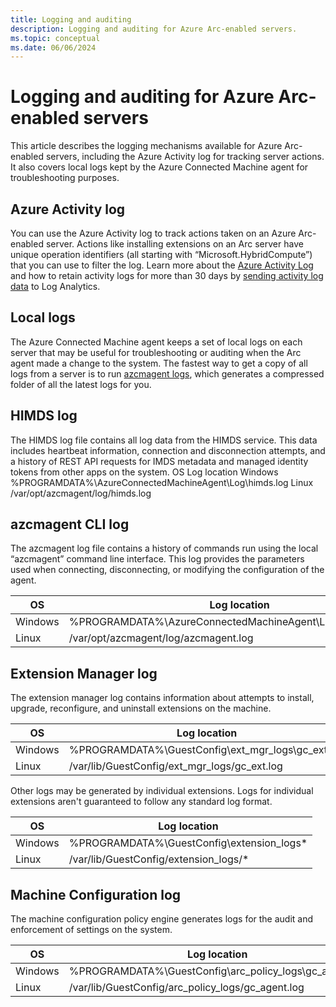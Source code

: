 ```yaml
---
title: Logging and auditing
description: Logging and auditing for Azure Arc-enabled servers.
ms.topic: conceptual
ms.date: 06/06/2024
---
```


# Logging and auditing for Azure Arc-enabled servers

This article describes the logging mechanisms available for Azure Arc-enabled servers, including the Azure Activity log for tracking server actions. It also covers local logs kept by the Azure Connected Machine agent for troubleshooting purposes.

## Azure Activity log

You can use the Azure Activity log to track actions taken on an Azure Arc-enabled server. Actions like installing extensions on an Arc server have unique operation identifiers (all starting with “Microsoft.HybridCompute”) that you can use to filter the log. Learn more about the [Azure Activity Log](/azure/azure-monitor/essentials/activity-log-insights) and how to retain activity logs for more than 30 days by [sending activity log data](/azure/azure-monitor/essentials/activity-log?tabs=powershell) to Log Analytics. 

## Local logs

The Azure Connected Machine agent keeps a set of local logs on each server that may be useful for troubleshooting or auditing when the Arc agent made a change to the system. The fastest way to get a copy of all logs from a server is to run [azcmagent logs](/azure/azure-arc/servers/azcmagent-logs), which generates a compressed folder of all the latest logs for you.

## HIMDS log

The HIMDS log file contains all log data from the HIMDS service. This data includes heartbeat information, connection and disconnection attempts, and a history of REST API requests for IMDS metadata and managed identity tokens from other apps on the system.
OS	Log location
Windows	%PROGRAMDATA%\AzureConnectedMachineAgent\Log\himds.log
Linux	/var/opt/azcmagent/log/himds.log

## azcmagent CLI log

The azcmagent log file contains a history of commands run using the local “azcmagent” command line interface. This log provides the parameters used when connecting, disconnecting, or modifying the configuration of the agent.

|OS  |Log location  |
|---------|---------|
|Windows |%PROGRAMDATA%\AzureConnectedMachineAgent\Log\azcmagent.log |
|Linux |/var/opt/azcmagent/log/azcmagent.log |

## Extension Manager log

The extension manager log contains information about attempts to install, upgrade, reconfigure, and uninstall extensions on the machine.

|OS  |Log location  |
|---------|---------|
|Windows |%PROGRAMDATA%\GuestConfig\ext_mgr_logs\gc_ext.log |
|Linux |/var/lib/GuestConfig/ext_mgr_logs/gc_ext.log |

Other logs may be generated by individual extensions. Logs for individual extensions aren't guaranteed to follow any standard log format.

|OS  |Log location  |
|---------|---------|
|Windows |%PROGRAMDATA%\GuestConfig\extension_logs\* |
|Linux |/var/lib/GuestConfig/extension_logs/* |

## Machine Configuration log

The machine configuration policy engine generates logs for the audit and enforcement of settings on the system.

|OS  |Log location  |
|---------|---------|
|Windows |%PROGRAMDATA%\GuestConfig\arc_policy_logs\gc_agent.log |
|Linux |/var/lib/GuestConfig/arc_policy_logs/gc_agent.log |






